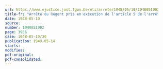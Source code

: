 ```yaml
---
url: https://www.ejustice.just.fgov.be/eli/arrete/1948/05/10/1948051002/justel
title-fr: "Arrêté du Régent pris en exécution de l'article 5 de l'arrêté-loi du 28 décembre 1944 concernant la sécurité sociale des travailleurs. - Compléments de pension de vieillesse et de survie. - Modifications et coordination de l'arrêté du Régent du 16 septembre 1946, modifié par celui du 21 mai 1947"
date: 1948-05-10
source:
number: 1948051002
page: 3956
case: 1948-05-10/30
publication: 1948-05-14
starts:
modifies:
pdf-original:
pdf-consolidated:
---
```


